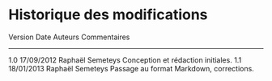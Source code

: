 # Historique des modifications

  Version         Date       Auteurs                  Commentaires
-----------   ------------   --------------------     -----------------------------------------
  1.0           17/09/2012   Raphaël Semeteys         Conception et rédaction initiales.
  1.1           18/01/2013   Raphaël Semeteys         Passage au format Markdown, corrections.

